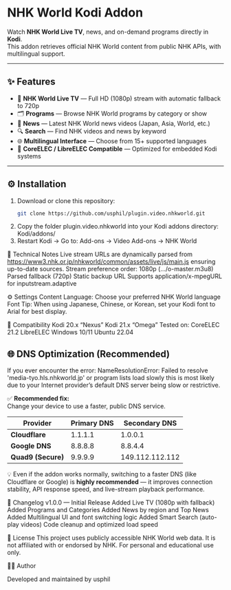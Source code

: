 # NHK World Kodi Addon

Watch **NHK World Live TV**, news, and on-demand programs directly in **Kodi**.  
This addon retrieves official NHK World content from public NHK APIs, with multilingual support.

---

## ✨ Features

- 🎥 **NHK World Live TV** — Full HD (1080p) stream with automatic fallback to 720p  
- 🗂️ **Programs** — Browse NHK World programs by category or show  
- 📰 **News** — Latest NHK World news videos (Japan, Asia, World, etc.)  
- 🔍 **Search** — Find NHK videos and news by keyword  
- 🌐 **Multilingual Interface** — Choose from 15+ supported languages  
- 🧩 **CoreELEC / LibreELEC Compatible** — Optimized for embedded Kodi systems  

---

## ⚙️ Installation

1. Download or clone this repository:
   ```bash
   git clone https://github.com/usphil/plugin.video.nhkworld.git
2. Copy the folder plugin.video.nhkworld into your Kodi addons directory:
    Kodi/addons/
3. Restart Kodi → Go to: Add-ons → Video Add-ons → NHK World

🧠 Technical Notes
Live stream URLs are dynamically parsed from
https://www3.nhk.or.jp/nhkworld/common/assets/live/js/main.js
ensuring up-to-date sources.
Stream preference order: 
1080p (.../o-master.m3u8)
Parsed fallback (720p)
Static backup URL
Supports application/x-mpegURL for inputstream.adaptive

⚙️ Settings
Content Language: Choose your preferred NHK World language
Font Tip: When using Japanese, Chinese, or Korean, set your Kodi font to Arial for best display.

🧩 Compatibility
Kodi 20.x “Nexus”
Kodi 21.x “Omega”
Tested on:
CoreELEC 21.2
LibreELEC
Windows 10/11
Ubuntu 22.04

## 🌐 DNS Optimization (Recommended)
If you ever encounter the error: 
NameResolutionError: Failed to resolve 'media-tyo.hls.nhkworld.jp'
or program lists load slowly 
this is most likely due to your Internet provider’s default DNS server being slow or restrictive.

✅ **Recommended fix:**  
Change your device to use a faster, public DNS service.

| Provider | Primary DNS | Secondary DNS |
|-----------|--------------|---------------|
| **Cloudflare** | 1.1.1.1 | 1.0.0.1 |
| **Google DNS** | 8.8.8.8 | 8.8.4.4 |
| **Quad9 (Secure)** | 9.9.9.9 | 149.112.112.112 |

💡 Even if the addon works normally, switching to a faster DNS (like Cloudflare or Google) is **highly recommended** — it improves connection stability, API response speed, and live-stream playback performance.

🧾 Changelog
v1.0.0 — Initial Release
Added Live TV (1080p with fallback)
Added Programs and Categories
Added News by region and Top News
Added Multilingual UI and font switching logic
Added Smart Search (auto-play videos)
Code cleanup and optimized load speed

📜 License
This project uses publicly accessible NHK World web data.
It is not affiliated with or endorsed by NHK.
For personal and educational use only.

👨‍💻 Author

Developed and maintained by usphil
